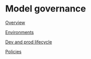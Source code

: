 # Model governance

[Overview](Model%20governance%20112a77bf59b48078a2c6f02745daff57/Overview%20112a77bf59b4804baf0cf52a23222391.md)

[Environments](Model%20governance%20112a77bf59b48078a2c6f02745daff57/Environments%20112a77bf59b4808cb1b7ca96b593e56f.md)

[Dev and prod lifecycle](Model%20governance%20112a77bf59b48078a2c6f02745daff57/Dev%20and%20prod%20lifecycle%20112a77bf59b48085a910d71dcb766f48.md)

[Policies](Model%20governance%20112a77bf59b48078a2c6f02745daff57/Policies%20112a77bf59b480a8bba1dea97ebe9e33.md)